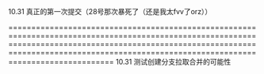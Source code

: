 10.31
真正的第一次提交（28号那次暴死了（还是我太fvv了orz））

===============================================================================================================================================================================================================================================
10.31
测试创建分支拉取合并的可能性
